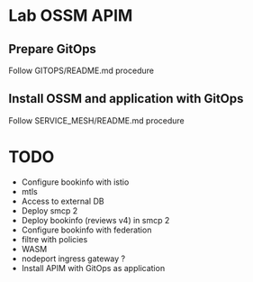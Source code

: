 # Lab OSSM APIM
## Prepare GitOps
Follow GITOPS/README.md procedure

## Install OSSM and application with GitOps
Follow SERVICE_MESH/README.md procedure


# TODO 
- Configure bookinfo with istio
- mtls
- Access to external DB
- Deploy smcp 2
- Deploy bookinfo (reviews v4) in smcp 2
- Configure bookinfo with federation
- filtre with policies
- WASM
- nodeport ingress gateway ?
- Install APIM with GitOps as application
